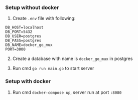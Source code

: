 ### Setup without docker

1. Create `.env` file with following:
```
DB_HOST=localhost
DB_PORT=5432
DB_USER=postgres
DB_PASS=postgres
DB_NAME=docker_go_mux
PORT=3000
```

2. Create a database with name is `docker_go_mux` in postgres

3. Run cmd `go run main.go` to start server

### Setup with docker

1. Run cmd `docker-compose up`, server run at port `:8080`
